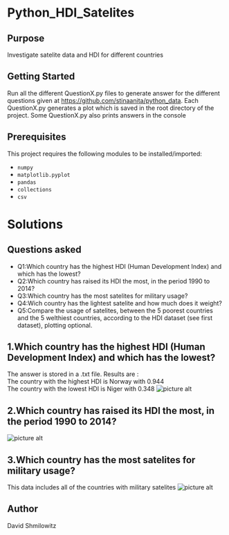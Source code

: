 # Python_HDI_Satelites


Purpose
-------

Investigate satelite data and HDI for different countries

Getting Started
-------


Run all the different QuestionX.py files to generate answer for the different questions given at https://github.com/stinaanita/python_data. 
Each QuestionX.py generates a plot which is saved in the root directory of the project. Some QuestionX.py also prints answers in the console  

Prerequisites
-------
This project requires the following modules to be installed/imported:
* `numpy`
* `matplotlib.pyplot` 
* `pandas`
* `collections`
* `csv`
# Solutions

Questions asked
-------
 * Q1:Which country has the highest HDI (Human Development Index) and which has the lowest?
 * Q2:Which country has raised its HDI the most, in the period 1990 to 2014?
 * Q3:Which country has the most satelites for military usage?
 * Q4:Wich country has the lightest satelite and how much does it weight?
 * Q5:Compare the usage of satelites, between the 5 poorest countries and the 5 welthiest countries, according to the HDI dataset (see first dataset), plotting optional.

## 1.Which country has the highest HDI (Human Development Index) and which has the lowest?  
  
The answer is stored in a .txt file. Results are :  
The country with the highest HDI is Norway with 0.944  
The country with the lowest HDI is Niger with 0.348
![picture alt](http://i.imgur.com/Li7vUan.jpg)
## 2.Which country has raised its HDI the most, in the period 1990 to 2014?
![picture alt](http://i.imgur.com/VZTaiFS.png)  

 ## 3.Which country has the most satelites for military usage?  
 This data includes all of the countries with military satelites
 ![picture alt](http://i.imgur.com/3XeggBr.png)  
   
Author
-------

David Shmilowitz
